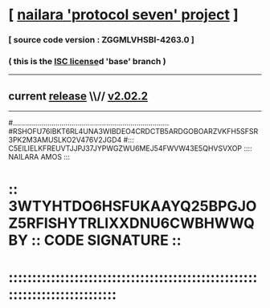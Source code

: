 
# [ [nailara 'protocol seven' project](http://nailara.network/) ]

### [ source code version : ZGGMLVHSBI-4263.0 ]

### ( this is the [ISC license](license)d 'base' branch )
---
## current [release](https://github.com/nailara-technologies/protocol-7/releases) \\\\// [v2.02.2](https://github.com/nailara-technologies/protocol-7/releases/tag/v2.02.2)
---

#.............................................................................
#RSHOFU76IBKT6RL4UNA3WIBDEO4CRDCTB5ARDGOBOARZVKFH5SFSR3PK2M3AMUSLKO2V476V2JGD4
#::: C5EILIELKFREUVTJJPJ37JYPWGZWU6MEJ54FWVW43E5QHVSVXOP :::: NAILARA AMOS :::
# :: 3WTYHTDO6HSFUKAAYQ25BPGJOZ5RFISHYTRLIXXDNU6CWBHWWQBY :: CODE SIGNATURE ::
# ::::::::::::::::::::::::::::::::::::::::::::::::::::::::::::::::::::::::::::
